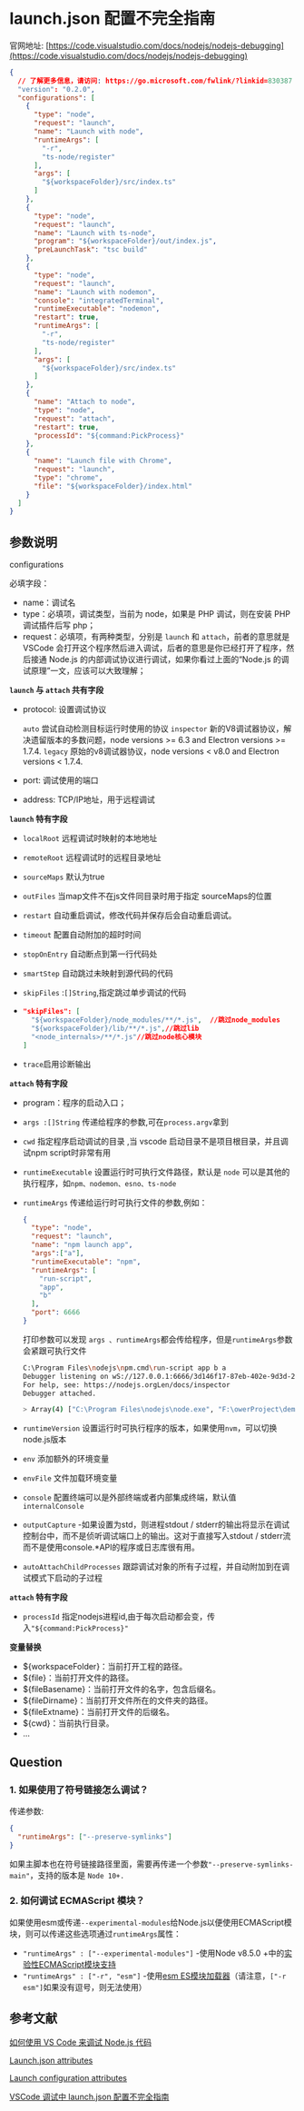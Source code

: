# launch.json 配置不完全指南

官网地址: [https://code.visualstudio.com/docs/nodejs/nodejs-debugging](https://code.visualstudio.com/docs/nodejs/nodejs-debugging)

``` json
{
  // 了解更多信息，请访问: https://go.microsoft.com/fwlink/?linkid=830387
  "version": "0.2.0",
  "configurations": [
    {
      "type": "node",
      "request": "launch",
      "name": "Launch with node",
      "runtimeArgs": [
        "-r",
        "ts-node/register"
      ],
      "args": [
        "${workspaceFolder}/src/index.ts"
      ]
    },
    {
      "type": "node",
      "request": "launch",
      "name": "Launch with ts-node",
      "program": "${workspaceFolder}/out/index.js",
      "preLaunchTask": "tsc build"
    },
    {
      "type": "node",
      "request": "launch",
      "name": "Launch with nodemon",
      "console": "integratedTerminal",
      "runtimeExecutable": "nodemon",
      "restart": true,
      "runtimeArgs": [
        "-r",
        "ts-node/register"
      ],
      "args": [
        "${workspaceFolder}/src/index.ts"
      ]
    },
    {
      "name": "Attach to node",
      "type": "node",
      "request": "attach",
      "restart": true,
      "processId": "${command:PickProcess}"
    },
    {
      "name": "Launch file with Chrome",
      "request": "launch",
      "type": "chrome",
      "file": "${workspaceFolder}/index.html"
    }
  ]
}
```

## 参数说明

configurations

必填字段：

- name：调试名
- type：必填项，调试类型，当前为 node，如果是 PHP 调试，则在安装 PHP 调试插件后写 php；
- request：必填项，有两种类型，分别是 `launch` 和 `attach`，前者的意思就是 VSCode 会打开这个程序然后进入调试，后者的意思是你已经打开了程序，然后接通 Node.js 的内部调试协议进行调试，如果你看过上面的“Node.js 的调试原理”一文，应该可以大致理解；

**`launch` 与 `attach` 共有字段**

- protocol: 设置调试协议

  `auto` 尝试自动检测目标运行时使用的协议
  `inspector` 新的V8调试器协议，解决遗留版本的多数问题，node versions >= 6.3 and Electron versions >= 1.7.4.
  `legacy` 原始的v8调试器协议，node versions < v8.0 and Electron versions < 1.7.4.

- port: 调试使用的端口
- address: TCP/IP地址，用于远程调试

**`launch` 特有字段**

- `localRoot` 远程调试时映射的本地地址

- `remoteRoot` 远程调试时的远程目录地址

- `sourceMaps`  默认为true

- `outFiles` 当map文件不在js文件同目录时用于指定 sourceMaps的位置

- `restart` 自动重启调试，修改代码并保存后会自动重启调试。

- `timeout` 配置自动附加的超时时间

- `stopOnEntry` 自动断点到第一行代码处

- `smartStep` 自动跳过未映射到源代码的代码

- `skipFiles` :`[]String`,指定跳过单步调试的代码

- ``` json
  "skipFiles": [
    "${workspaceFolder}/node_modules/**/*.js",  //跳过node_modules
    "${workspaceFolder}/lib/**/*.js",//跳过lib
    "<node_internals>/**/*.js"//跳过node核心模块
  ]
  ```

- `trace`启用诊断输出

**`attach` 特有字段**

- program：程序的启动入口；

- `args :[]String` 传递给程序的参数,可在`process.argv`拿到

- `cwd` 指定程序启动调试的目录 ,当 vscode 启动目录不是项目根目录，并且调试npm script时非常有用

- `runtimeExecutable` 设置运行时可执行文件路径，默认是 `node` 可以是其他的执行程序，如`npm、nodemon、esno、ts-node`

- `runtimeArgs` 传递给运行时可执行文件的参数,例如：

  ``` json
  {
    "type": "node",
    "request": "launch",
    "name": "npm launch app",
    "args":["a"],
    "runtimeExecutable": "npm",
    "runtimeArgs": [
      "run-script",
      "app",
      "b"
    ],
    "port": 6666
  }
  ```

  打印参数可以发现 `args 、runtimeArgs`都会传给程序，但是`runtimeArgs`参数会紧跟可执行文件

  ``` bash
  C:\Program Files\nodejs\npm.cmd\run-script app b a
  Debugger listening on wS://127.0.0.1:6666/3d146f17-87eb-402e-9d3d-2c0e415386e1 
  For help, see: https://nodejs.orgLen/docs/inspector 
  Debugger attached.
  
  > Array(4) ["C:\Program Files\nodejs\node.exe", "F:\owerProject\demo\express-app.js","b","a"]
  ```

- `runtimeVersion` 设置运行时可执行程序的版本，如果使用`nvm`，可以切换node.js版本

- `env` 添加额外的环境变量

- `envFile` 文件加载环境变量

- `console` 配置终端可以是外部终端或者内部集成终端，默认值`internalConsole`

- `outputCapture` -如果设置为std，则进程stdout / stderr的输出将显示在调试控制台中，而不是侦听调试端口上的输出。这对于直接写入stdout / stderr流而不是使用console.*API的程序或日志库很有用。

- `autoAttachChildProcesses` 跟踪调试对象的所有子过程，并自动附加到在调试模式下启动的子过程

**`attach` 特有字段**

- `processId` 指定nodejs进程id,由于每次启动都会变，传入`"${command:PickProcess}"`

**变量替换**

- ${workspaceFolder}：当前打开工程的路径。
- ${file}：当前打开文件的路径。
- ${fileBasename}：当前打开文件的名字，包含后缀名。
- ${fileDirname}：当前打开文件所在的文件夹的路径。
- ${fileExtname}：当前打开文件的后缀名。
- ${cwd}：当前执行目录。
- ...

## Question

### 1. 如果使用了符号链接怎么调试？

传递参数:

```json
{
  "runtimeArgs": ["--preserve-symlinks"]
}
```

如果主脚本也在符号链接路径里面，需要再传递一个参数`"--preserve-symlinks-main"`，支持的版本是 `Node 10+.`

### 2. 如何调试 ECMAScript 模块？

如果使用esm或传递`--experimental-modules`给Node.js以便使用ECMAScript模块，则可以传递这些选项通过`runtimeArgs`属性：

- `"runtimeArgs" : ["--experimental-modules"]`  -使用Node v8.5.0 +中的[实验性ECMAScript模块支持](https://links.jianshu.com/go?to=https%3A%2F%2Fnodejs.org%2Fapi%2Fesm.html)
- `"runtimeArgs" : ["-r", "esm"]` -使用[esm ES模块加载器](https://links.jianshu.com/go?to=https%3A%2F%2Fgithub.com%2Fstandard-things%2Fesm)（请注意，`["-r esm"]`如果没有逗号，则无法使用）

## 参考文献

[如何使用 VS Code 来调试 Node.js 代码](https://wizardforcel.gitbooks.io/node-in-debugging/content/4.3.html)

[Launch.json attributes](https://code.visualstudio.com/docs/editor/debugging#_launchjson-attributes)

[Launch configuration attributes](https://code.visualstudio.com/docs/nodejs/nodejs-debugging#_launch-configuration-attributes)

[VSCode 调试中 launch.json 配置不完全指南](https://www.barretlee.com/blog/2019/03/18/debugging-in-vscode-tutorial/)
